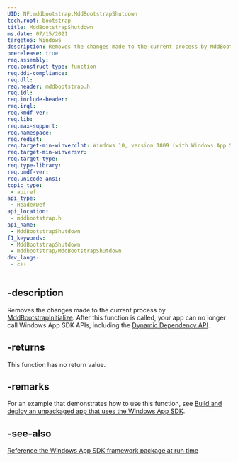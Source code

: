 ```yaml
---
UID: NF:mddbootstrap.MddBootstrapShutdown
tech.root: bootstrap
title: MddBootstrapShutdown
ms.date: 07/15/2021 
targetos: Windows
description: Removes the changes made to the current process by MddBootstrapInitialize. After this function is called, your app can no longer call Windows App SDK APIs.
prerelease: true
req.assembly: 
req.construct-type: function
req.ddi-compliance: 
req.dll: 
req.header: mddbootstrap.h
req.idl: 
req.include-header: 
req.irql: 
req.kmdf-ver: 
req.lib: 
req.max-support: 
req.namespace: 
req.redist: 
req.target-min-winverclnt: Windows 10, version 1809 (with Windows App SDK 1.0 Preview 1 or later)
req.target-min-winversvr: 
req.target-type: 
req.type-library: 
req.umdf-ver: 
req.unicode-ansi: 
topic_type:
 - apiref
api_type:
 - HeaderDef
api_location:
 - mddbootstrap.h
api_name:
 - MddBootstrapShutdown
f1_keywords:
 - MddBootstrapShutdown
 - mddbootstrap/MddBootstrapShutdown
dev_langs:
 - c++
---
```


## -description

Removes the changes made to the current process by [MddBootstrapInitialize](nf-mddbootstrap-mddbootstrapinitialize.md). After this function is called, your app can no longer call Windows App SDK APIs, including the [Dynamic Dependency API](../_dynamicdependency/index.md).

## -returns

This function has no return value.

## -remarks

For an example that demonstrates how to use this function, see [Build and deploy an unpackaged app that uses the Windows App SDK](/windows/apps/windows-app-sdk/tutorial-unpackaged-deployment).

## -see-also

[Reference the Windows App SDK framework package at run time](/windows/apps/windows-app-sdk/reference-framework-package-run-time)